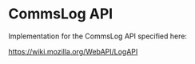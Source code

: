 CommsLog API
========

Implementation for the CommsLog API specified here:

https://wiki.mozilla.org/WebAPI/LogAPI
